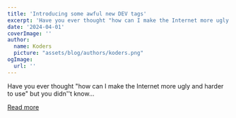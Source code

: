 ```yaml
---
title: 'Introducing some awful new DEV tags'
excerpt: 'Have you ever thought "how can I make the Internet more ugly and harder to use" but you didn''t know...'
date: '2024-04-01'
coverImage: ''
author:
  name: Koders
  picture: "assets/blog/authors/koders.png"
ogImage:
  url: ''
---
```


Have you ever thought "how can I make the Internet more ugly and harder to use" but you didn''t know...

[Read more](https://dev.to/ben/introducing-some-awful-new-dev-tags-ne1)
